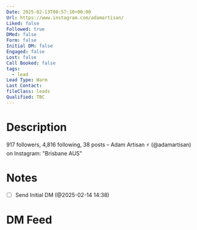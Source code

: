 ```yaml
---
Date: 2025-02-13T08:57:10+00:00
Url: https://www.instagram.com/adamartisan/
Liked: false
Followed: true
DMed: false
Form: false
Initial DM: false
Engaged: false
Lost: false
Call Booked: false
tags:
  - lead
Lead Type: Warm
Last Contact: 
fileClass: leads
Qualified: TBC
---
```

# Description
917 followers, 4,816 following, 38 posts – Adam Artisan ⚡️ (@adamartisan) on Instagram: "Brisbane AUS"
# Notes
- [ ] Send Initial DM (@2025-02-14 14:38)
# DM Feed